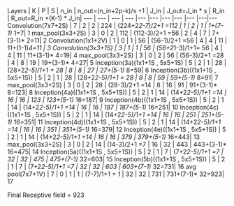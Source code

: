 Layers | K | P | S | n_in | n_out=(n_in+2p-k)/s +1 | J_in | J_out=J_in * s | R_in | R_out=R_in +(K-1) * J_in| 
--- | --- | --- | --- |--- |--- |--- |--- |--- |---|--- 
Convolution(7x7+2S) | 7 | 2 | 2 | 224 | (224+2*2-7)/2+1 =112 | 1 | 2 | 1 | 1+(7-1)* 1=7| 1 
max_pool(3x3+2S)    | 3 | 0 | 2 | 112 | (112-3)/2+1 =56 | 2 | 4 | 7 | 7+(3-1)* 2=11| 2 
Convolution(1x1+2V) | 1 | 0 | 1 | 56 | (56-1)/2+1 =56 | 4 | 4 | 11 | 11+(1-1)*4=11 | 3 
Convolution(3x3+1S) | 3 | 1 | 1 | 56 | (56+2*1-3)/1+1=  56 | 4 | 4 | 11 | 11+(3-1)* 4=19| 4 
max_pool(3x3+2S)    | 3 | 0 | 2 | 56 | (56-3)/2+1 =28 | 4 | 8 | 19 | 19+(3-1)* 4=27| 5 
Inception(3a)(1x1+1S , 5x5+1S) | 5 | 2 | 1 | 28 | (28+2*2-5)/1+1 = 28 | 8 | 8 | 27 | 27+(5-1)* 8=59| 6 
Inception(3b)((1x1+1S , 5x5+1S)) | 5 | 2 | 1 | 28 | (28+2*2-5)/1+1 = 28 | 8 | 8 | 59 | 59+(5-1)* 8=91| 7 
max_pool(3x3+2S)      | 3 | 0 | 2 | 28 | (28-3)/2+1 =14 | 8 | 16 | 91 | 91+(3-1)* 8=123| 8 
Inception(4a)((1x1+1S , 5x5+1S)) | 5 | 2 | 1 | 14 | (14+2*2-5)/1+1 =14 | 16 | 16 | 123 | 123+(5-1)* 16=187| 9 
Inception(4b)((1x1+1S , 5x5+1S)) | 5 | 2 | 1 | 14 | (14+2*2-5)/1+1 =14 | 16 | 16 | 187 | 187+(5-1)* 16=251| 10 
Inception(4c)((1x1+1S , 5x5+1S)) | 5 | 2 | 1 | 14 | (14+2*2-5)/1+1 =14 | 16 | 16 | 251 | 251+(5-1)* 16=351| 11 
Inception(4d)((1x1+1S , 5x5+1S)) | 5 | 2 | 1 | 14 | (14+2*2-5)/1+1 =14 | 16 | 16 | 351 | 351+(5-1)* 16=379| 12 
Inception(4e)((1x1+1S , 5x5+1S)) | 5 | 2 | 1 | 14 | (14+2*2-5)/1+1 =14 | 16 | 16 | 379 | 379+(5-1)* 16=443| 13 
max_pool(3x3+2S)      | 3 | 0 | 2 | 14 | (14-3)/2+1 =7 | 16 | 32 | 443 | 443+(3-1)* 16=475| 14 
Inception(5a)((1x1+1S , 5x5+1S)) | 5 | 2 | 1 | 7 |  (7+2*2-5)/1+1 =7  | 32 | 32 | 475 | 475+(7-1)* 32=603| 15 
Inception(5b)((1x1+1S , 5x5+1S)) | 5 | 2 | 1 | 7 |  (7+2*2-5)/1+1 =7  | 32 | 32 | 603 | 603+(7-1)* 32=731| 16 
avg pool(7x7+1V)      | 7 | 0 | 1 | 1 |  (7-7)/1+1 = 1  | 32 | 32 | 731 | 731+(7-1)* 32=923| 17 

Final Receptive field = 923
